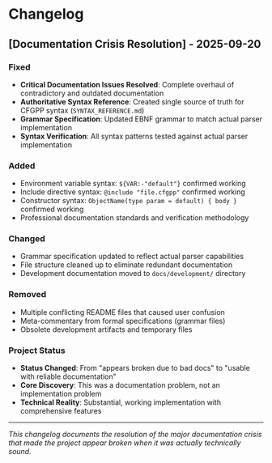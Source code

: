 # Changelog

## [Documentation Crisis Resolution] - 2025-09-20

### Fixed
- **Critical Documentation Issues Resolved**: Complete overhaul of contradictory and outdated documentation
- **Authoritative Syntax Reference**: Created single source of truth for CFGPP syntax (`SYNTAX_REFERENCE.md`)
- **Grammar Specification**: Updated EBNF grammar to match actual parser implementation
- **Syntax Verification**: All syntax patterns tested against actual parser implementation

### Added
- Environment variable syntax: `${VAR:-"default"}` confirmed working
- Include directive syntax: `@include "file.cfgpp"` confirmed working  
- Constructor syntax: `ObjectName(type param = default) { body }` confirmed working
- Professional documentation standards and verification methodology

### Changed
- Grammar specification updated to reflect actual parser capabilities
- File structure cleaned up to eliminate redundant documentation
- Development documentation moved to `docs/development/` directory

### Removed
- Multiple conflicting README files that caused user confusion
- Meta-commentary from formal specifications (grammar files)
- Obsolete development artifacts and temporary files

### Project Status
- **Status Changed**: From "appears broken due to bad docs" to "usable with reliable documentation"
- **Core Discovery**: This was a documentation problem, not an implementation problem
- **Technical Reality**: Substantial, working implementation with comprehensive features

---

*This changelog documents the resolution of the major documentation crisis that made the project appear broken when it was actually technically sound.*
